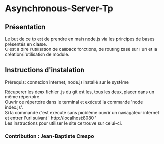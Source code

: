 # Asynchronous-Server-Tp

## Présentation 

Le but de ce tp est de prendre en main node.js via les principes de bases présentés en classe.  
C'est à dire l'utilisation de callback fonctions, de routing basé sur l'url et la création/l'utilisation de module.

## Instructions d'instalation 

Prérequis: connexion internet, node.js installé sur le système

Récuperer les deux fichier .js du git est les, tous les deux, placer dans un même répertoire.  
Ouvrir ce répertoire dans le terminal et exécuté la commande 'node index.js'.  
Si la commande c'est exécuté sans problème ouvrir un naviagateur internet et entrer l'url suivant ' http://localhost:8080 '  
Les instructions pour utiliser le site ce trouve sur celui-ci.

### Contribution : Jean-Baptiste Crespo
